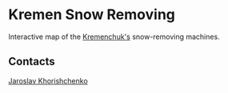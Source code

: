 # Kremen Snow Removing

Interactive map of the [Kremenchuk's](https://goo.gl/maps/YCrgASeW9m82) snow-removing machines.

## Contacts

[Jaroslav Khorishchenko](https://fb.com/snipter)
